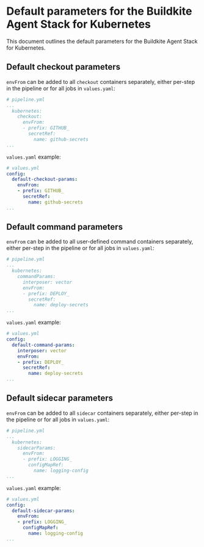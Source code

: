 # Default parameters for the Buildkite Agent Stack for Kubernetes

This document outlines the default parameters for the  Buildkite Agent Stack for Kubernetes.

## Default checkout parameters

`envFrom` can be added to all `checkout` containers separately, either per-step in the pipeline or for all jobs in `values.yaml`:

```yaml
# pipeline.yml
...
  kubernetes:
    checkout:
      envFrom:
      - prefix: GITHUB_
        secretRef:
          name: github-secrets
...
```

`values.yaml` example:

```yaml
# values.yml
config:
  default-checkout-params:
    envFrom:
    - prefix: GITHUB_
      secretRef:
        name: github-secrets
...
```

## Default command parameters

`envFrom` can be added to all user-defined command containers separately, either per-step in the pipeline or for all jobs in `values.yaml`:

```yaml
# pipeline.yml
...
  kubernetes:
    commandParams:
      interposer: vector
      envFrom:
      - prefix: DEPLOY_
        secretRef:
          name: deploy-secrets
...
```

`values.yaml` example:

```yaml
# values.yml
config:
  default-command-params:
    interposer: vector
    envFrom:
    - prefix: DEPLOY_
      secretRef:
        name: deploy-secrets
...
```

## Default sidecar parameters

`envFrom` can be added to all `sidecar` containers separately, either per-step in the pipeline or for all jobs in `values.yaml`:

```yaml
# pipeline.yml
...
  kubernetes:
    sidecarParams:
      envFrom:
      - prefix: LOGGING_
        configMapRef:
          name: logging-config
...
```

`values.yaml` example:

```yaml
# values.yml
config:
  default-sidecar-params:
    envFrom:
    - prefix: LOGGING_
      configMapRef:
        name: logging-config
...
```
